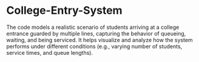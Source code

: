 # College-Entry-System
The code models a realistic scenario of students arriving at a college entrance guarded by multiple lines, capturing the behavior of queueing, waiting, and being serviced.
It helps visualize and analyze how the system performs under different conditions (e.g., varying number of students, service times, and queue lengths).
